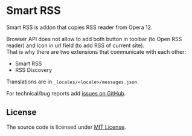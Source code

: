 # Smart RSS

Smart RSS is addon that copies RSS reader from Opera 12.

Browser API does not allow to add both button in toolbar (to Open RSS reader) and icon in url field (to add RSS of current site).  
That is why there are two extensions that communicate with each other:   

- Smart RSS  
- RSS Discovery  

Translations are in `_locales/<locale>/messages.json`.

For technical/bug reports add [issues on GitHub](../../issues).

License
-------

The source code is licensed under [MIT License](https://opensource.org/licenses/MIT). 
